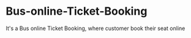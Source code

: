 # Bus-online-Ticket-Booking
It's a Bus online Ticket Booking, where customer book their seat online 
